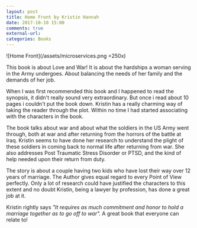 ```yaml
---
layout: post
title: Home Front by Kristin Hannah
date: 2017-10-10 15:00
comments: true
external-url:
categories: Books
---
```


![Home Front](/assets/microservices.png =250x)


This book is about Love and War! It is about the hardships a woman serving in the Army undergoes. About balancing the needs of her family and the demands of her job. 

When I was first recommended this book and I happened to read the synopsis, it didn't really sound very extraordinary. But once i read about 10 pages i couldn't put the book down. Kristin has a really charming way of taking the reader through the plot. Within no time I had started associating with the characters in the book. 

The book talks about war and about what the soldiers in the US Army went through, both at war and after returning from the horrors of the battle at Iraq. Kristin seems to have done her research to understand the plight of these soldiers in coming back to normal life after returning from war. She also addresses Post Traumatic Stress Disorder or PTSD, and the kind of help needed upon their return from duty.

The story is about a couple having two kids who have lost their way over 12 years of marriage. The Author gives equal regard to every Point of View perfectly. Only a lot of research could have justified the characters to this extent and no doubt Kristin, being a lawyer by profession, has done a great job at it. 

Kristin rightly says <i>"It requires as much commitment and honor to hold a marriage together as to go off to war".</i> 
A great book that everyone can relate to! 
<br>
